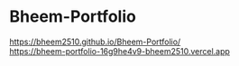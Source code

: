 # Bheem-Portfolio

https://bheem2510.github.io/Bheem-Portfolio/  <br>
https://bheem-portfolio-16g9he4v9-bheem2510.vercel.app
